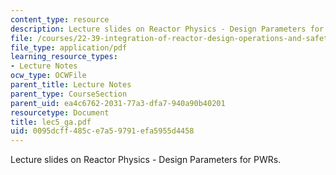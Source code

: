 ```yaml
---
content_type: resource
description: Lecture slides on Reactor Physics - Design Parameters for PWRs.
file: /courses/22-39-integration-of-reactor-design-operations-and-safety-fall-2006/0095dcff485ce7a59791efa5955d4458_lec5_ga.pdf
file_type: application/pdf
learning_resource_types:
- Lecture Notes
ocw_type: OCWFile
parent_title: Lecture Notes
parent_type: CourseSection
parent_uid: ea4c6762-2031-77a3-dfa7-940a90b40201
resourcetype: Document
title: lec5_ga.pdf
uid: 0095dcff-485c-e7a5-9791-efa5955d4458
---
```

Lecture slides on Reactor Physics - Design Parameters for PWRs.

